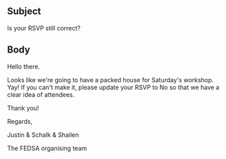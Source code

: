 
## Subject

Is your RSVP still correct?

## Body

Hello there.

Looks like we're going to have a packed house for Saturday's workshop. Yay! If you can't make it, please update your RSVP to No so that we have a clear idea of attendees.

Thank you!


Regards,

Justin & Schalk & Shailen

The FEDSA organising team
